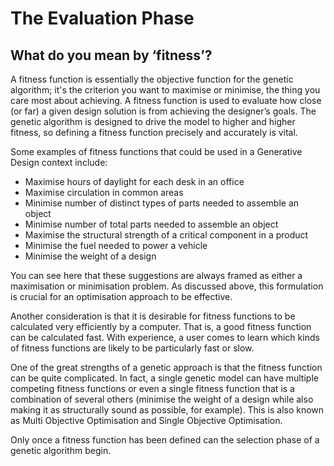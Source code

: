 # The Evaluation Phase

## What do you mean by ‘fitness’? 
A fitness function is essentially the objective function for the genetic algorithm; it's the criterion you want to maximise or minimise, the thing you care most about achieving. A fitness function is used to evaluate how close (or far) a given design solution is from achieving the designer’s goals. The genetic algorithm is designed to drive the model to higher and higher fitness, so defining a fitness function precisely and accurately is vital. 

Some examples of fitness functions that could be used in a Generative Design context include: 

- Maximise hours of daylight for each desk in an office 
- Maximise circulation in common areas 
- Minimise number of distinct types of parts needed to assemble an object 
- Minimise number of total parts needed to assemble an object 
- Maximise the structural strength of a critical component in a product  
- Minimise the fuel needed to power a vehicle 
- Minimise the weight of a design 

You can see here that these suggestions are always framed as either a maximisation or minimisation problem. As discussed above, this formulation is crucial for an optimisation approach to be effective.  

Another consideration is that it is desirable for fitness functions to be calculated very efficiently by a computer. That is, a good fitness function can be calculated fast. With experience, a user comes to learn which kinds of fitness functions are likely to be particularly fast or slow. 

One of the great strengths of a genetic approach is that the fitness function can be quite complicated. In fact, a single genetic model can have multiple competing fitness functions or even a single fitness function that is a combination of several others (minimise the weight of a design while also making it as structurally sound as possible, for example). This is also known as Multi Objective Optimisation and Single Objective Optimisation. 

Only once a fitness function has been defined can the selection phase of a genetic algorithm begin.
